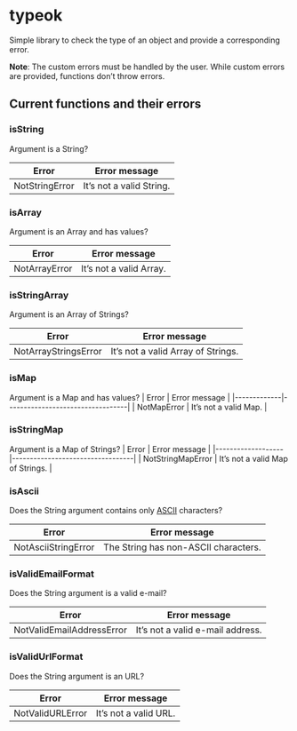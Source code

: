 # typeok
Simple library to check the type of an object and provide a corresponding error.

**Note**: The custom errors must be handled by the user. While custom errors are provided, functions don’t throw errors.

## Current functions and their errors

### isString
Argument is a String?

| Error          | Error message            |
|----------------|--------------------------|
| NotStringError | It’s not a valid String. |

### isArray
Argument is an Array and has values?

| Error         | Error message           |
|---------------|-------------------------|
| NotArrayError | It’s not a valid Array. |

### isStringArray
Argument is an Array of Strings?

| Error                | Error message                      |
|----------------------|------------------------------------|
| NotArrayStringsError | It’s not a valid Array of Strings. |

### isMap
Argument is a Map and has values?
| Error       | Error message                    |
|-------------|----------------------------------|
| NotMapError | It’s not a valid Map.            |

### isStringMap
Argument is a Map of Strings?
| Error             | Error message                    |
|-------------------|----------------------------------|
| NotStringMapError | It’s not a valid Map of Strings. |


### isAscii
Does the String argument contains only [ASCII](https://en.wikipedia.org/wiki/ASCII/) characters? 

| Error               | Error message                        |
|---------------------|--------------------------------------|
| NotAsciiStringError | The String has non-ASCII characters. |


### isValidEmailFormat
Does the String argument is a valid e-mail?

| Error                     | Error message                    |
|---------------------------|----------------------------------|
| NotValidEmailAddressError | It’s not a valid e-mail address. |

### isValidUrlFormat
Does the String argument is an URL?

| Error             | Error message         |
|-------------------|-----------------------|
| NotValidURLError | It’s not a valid URL. |
